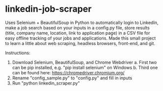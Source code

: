 # linkedin-job-scraper
Uses Selenium + BeautifulSoup in Python to automatically login to LinkedIn, make a job search based on your inputs in a config.py file, store results (title, company name, location, link to application page) in a CSV file for easy offline tracking of your jobs and applications. Made this small project to learn a little about web scraping, headless browsers, front-end, and git.

Instructions:
1. Download Selenium, BeautifulSoup, and Chrome Webdriver
  a. First two can be pip installed, e.g. "pip install selenium" on Windows
  b. Third one can be found here: https://chromedriver.chromium.org/
2. Rename "config_sample.py" to "config.py" and fill in inputs
3. Run "python linkedin_scraper.py"
